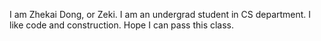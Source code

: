 I am Zhekai Dong, or Zeki. I am an undergrad student in CS department. I like code and construction. Hope I can pass this class.
